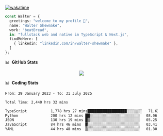 [![wakatime](https://wakatime.com/badge/user/633611a5-2410-4a66-96ad-ce6a6df384d0.svg)](https://wakatime.com/@633611a5-2410-4a66-96ad-ce6a6df384d0)

```ts
const Walter = {
  greetings: "welcome to my profile 👋",
  name: "Walter Shewmake",
  work: "beatBread",
  in: "fullstack web and native in TypeScript & Next.js",
  findMeHere: [
    { linkedin: "linkedin.com/in/walter-shewmake" },
  ]
};
```

📊 &nbsp;**GitHub Stats**

<p align="center">
<img src="https://streak-stats.demolab.com?user=waltershewmake&theme=monokai&short_numbers=true)](https://git.io/streak-stats" />
</p>

📊 &nbsp;**Coding Stats**

<!--![Wwakatime stats](https://github-readme-stats.vercel.app/api/wakatime?username=waltershewmake&hide_title=true&hide_border=true&langs_count=5&bg_color=00000000&text_color=777)-->


<!--START_SECTION:waka-->

```txt
From: 29 January 2023 - To: 31 July 2025

Total Time: 2,440 hrs 32 mins

TypeScript           1,778 hrs 27 mins██████████████████░░░░░░░   71.63 %
Python               200 hrs 12 mins ██░░░░░░░░░░░░░░░░░░░░░░░   08.06 %
JSON                 130 hrs 19 mins █▒░░░░░░░░░░░░░░░░░░░░░░░   05.25 %
JavaScript           84 hrs 46 mins  █░░░░░░░░░░░░░░░░░░░░░░░░   03.41 %
YAML                 44 hrs 48 mins  ▒░░░░░░░░░░░░░░░░░░░░░░░░   01.80 %
```

<!--END_SECTION:waka-->
